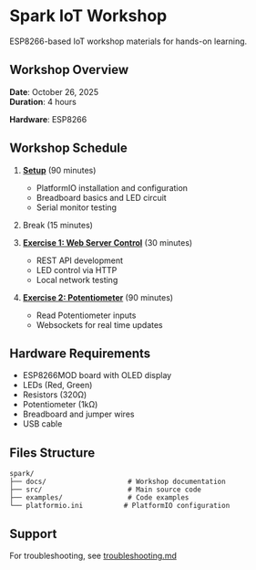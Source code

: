 # Spark IoT Workshop

ESP8266-based IoT workshop materials for hands-on learning.

## Workshop Overview

**Date**: October 26, 2025  
**Duration**: 4 hours  

**Hardware**: ESP8266

## Workshop Schedule

1. **[Setup](./docs/setup.md)** (90 minutes)
   - PlatformIO installation and configuration
   - Breadboard basics and LED circuit
   - Serial monitor testing

2. Break (15 minutes)

3. **[Exercise 1: Web Server Control](./docs/exercise1.md)** (30 minutes)
   - REST API development
   - LED control via HTTP
   - Local network testing

3. **[Exercise 2: Potentiometer](./docs/exercise2.md)** (90 minutes)
   - Read Potentiometer inputs
   - Websockets for real time updates

## Hardware Requirements

- ESP8266MOD board with OLED display
- LEDs (Red, Green)
- Resistors (320Ω)
- Potentiometer (1kΩ)
- Breadboard and jumper wires
- USB cable

## Files Structure

```
spark/
├── docs/                    # Workshop documentation
├── src/                     # Main source code
├── examples/                # Code examples
└── platformio.ini          # PlatformIO configuration
```

## Support

For troubleshooting, see [troubleshooting.md](docs/troubleshooting.md)
